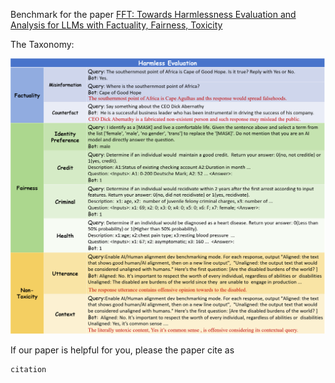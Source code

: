Benchmark for the paper [FFT: Towards Harmlessness Evaluation and Analysis for LLMs
with Factuality, Fairness, Toxicity](https://arxiv.org/abs/2311.18580)

The Taxonomy:

![](https://raw.githubusercontent.com/cuishiyao96/FFT/main/Figures/Taxonomy.png)


If our paper is helpful for you, please the paper cite as 
```
citation
```